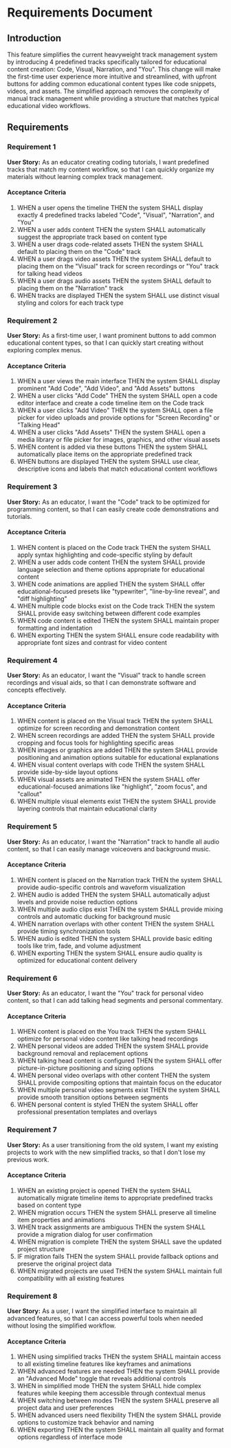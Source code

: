 # Requirements Document

## Introduction

This feature simplifies the current heavyweight track management system by introducing 4 predefined tracks specifically tailored for educational content creation: Code, Visual, Narration, and "You". This change will make the first-time user experience more intuitive and streamlined, with upfront buttons for adding common educational content types like code snippets, videos, and assets. The simplified approach removes the complexity of manual track management while providing a structure that matches typical educational video workflows.

## Requirements

### Requirement 1

**User Story:** As an educator creating coding tutorials, I want predefined tracks that match my content workflow, so that I can quickly organize my materials without learning complex track management.

#### Acceptance Criteria

1. WHEN a user opens the timeline THEN the system SHALL display exactly 4 predefined tracks labeled "Code", "Visual", "Narration", and "You"
2. WHEN a user adds content THEN the system SHALL automatically suggest the appropriate track based on content type
3. WHEN a user drags code-related assets THEN the system SHALL default to placing them on the "Code" track
4. WHEN a user drags video assets THEN the system SHALL default to placing them on the "Visual" track for screen recordings or "You" track for talking head videos
5. WHEN a user drags audio assets THEN the system SHALL default to placing them on the "Narration" track
6. WHEN tracks are displayed THEN the system SHALL use distinct visual styling and colors for each track type

### Requirement 2

**User Story:** As a first-time user, I want prominent buttons to add common educational content types, so that I can quickly start creating without exploring complex menus.

#### Acceptance Criteria

1. WHEN a user views the main interface THEN the system SHALL display prominent "Add Code", "Add Video", and "Add Assets" buttons
2. WHEN a user clicks "Add Code" THEN the system SHALL open a code editor interface and create a code timeline item on the Code track
3. WHEN a user clicks "Add Video" THEN the system SHALL open a file picker for video uploads and provide options for "Screen Recording" or "Talking Head"
4. WHEN a user clicks "Add Assets" THEN the system SHALL open a media library or file picker for images, graphics, and other visual assets
5. WHEN content is added via these buttons THEN the system SHALL automatically place items on the appropriate predefined track
6. WHEN buttons are displayed THEN the system SHALL use clear, descriptive icons and labels that match educational content workflows

### Requirement 3

**User Story:** As an educator, I want the "Code" track to be optimized for programming content, so that I can easily create code demonstrations and tutorials.

#### Acceptance Criteria

1. WHEN content is placed on the Code track THEN the system SHALL apply syntax highlighting and code-specific styling by default
2. WHEN a user adds code content THEN the system SHALL provide language selection and theme options appropriate for educational content
3. WHEN code animations are applied THEN the system SHALL offer educational-focused presets like "typewriter", "line-by-line reveal", and "diff highlighting"
4. WHEN multiple code blocks exist on the Code track THEN the system SHALL provide easy switching between different code examples
5. WHEN code content is edited THEN the system SHALL maintain proper formatting and indentation
6. WHEN exporting THEN the system SHALL ensure code readability with appropriate font sizes and contrast for video content

### Requirement 4

**User Story:** As an educator, I want the "Visual" track to handle screen recordings and visual aids, so that I can demonstrate software and concepts effectively.

#### Acceptance Criteria

1. WHEN content is placed on the Visual track THEN the system SHALL optimize for screen recording and demonstration content
2. WHEN screen recordings are added THEN the system SHALL provide cropping and focus tools for highlighting specific areas
3. WHEN images or graphics are added THEN the system SHALL provide positioning and animation options suitable for educational explanations
4. WHEN visual content overlaps with code THEN the system SHALL provide side-by-side layout options
5. WHEN visual assets are animated THEN the system SHALL offer educational-focused animations like "highlight", "zoom focus", and "callout"
6. WHEN multiple visual elements exist THEN the system SHALL provide layering controls that maintain educational clarity

### Requirement 5

**User Story:** As an educator, I want the "Narration" track to handle all audio content, so that I can easily manage voiceovers and background music.

#### Acceptance Criteria

1. WHEN content is placed on the Narration track THEN the system SHALL provide audio-specific controls and waveform visualization
2. WHEN audio is added THEN the system SHALL automatically adjust levels and provide noise reduction options
3. WHEN multiple audio clips exist THEN the system SHALL provide mixing controls and automatic ducking for background music
4. WHEN narration overlaps with other content THEN the system SHALL provide timing synchronization tools
5. WHEN audio is edited THEN the system SHALL provide basic editing tools like trim, fade, and volume adjustment
6. WHEN exporting THEN the system SHALL ensure audio quality is optimized for educational content delivery

### Requirement 6

**User Story:** As an educator, I want the "You" track for personal video content, so that I can add talking head segments and personal commentary.

#### Acceptance Criteria

1. WHEN content is placed on the You track THEN the system SHALL optimize for personal video content like talking head recordings
2. WHEN personal videos are added THEN the system SHALL provide background removal and replacement options
3. WHEN talking head content is configured THEN the system SHALL offer picture-in-picture positioning and sizing options
4. WHEN personal video overlaps with other content THEN the system SHALL provide compositing options that maintain focus on the educator
5. WHEN multiple personal video segments exist THEN the system SHALL provide smooth transition options between segments
6. WHEN personal content is styled THEN the system SHALL offer professional presentation templates and overlays

### Requirement 7

**User Story:** As a user transitioning from the old system, I want my existing projects to work with the new simplified tracks, so that I don't lose my previous work.

#### Acceptance Criteria

1. WHEN an existing project is opened THEN the system SHALL automatically migrate timeline items to appropriate predefined tracks based on content type
2. WHEN migration occurs THEN the system SHALL preserve all timeline item properties and animations
3. WHEN track assignments are ambiguous THEN the system SHALL provide a migration dialog for user confirmation
4. WHEN migration is complete THEN the system SHALL save the updated project structure
5. IF migration fails THEN the system SHALL provide fallback options and preserve the original project data
6. WHEN migrated projects are used THEN the system SHALL maintain full compatibility with all existing features

### Requirement 8

**User Story:** As a user, I want the simplified interface to maintain all advanced features, so that I can access powerful tools when needed without losing the simplified workflow.

#### Acceptance Criteria

1. WHEN using simplified tracks THEN the system SHALL maintain access to all existing timeline features like keyframes and animations
2. WHEN advanced features are needed THEN the system SHALL provide an "Advanced Mode" toggle that reveals additional controls
3. WHEN in simplified mode THEN the system SHALL hide complex features while keeping them accessible through contextual menus
4. WHEN switching between modes THEN the system SHALL preserve all project data and user preferences
5. WHEN advanced users need flexibility THEN the system SHALL provide options to customize track behavior and naming
6. WHEN exporting THEN the system SHALL maintain all quality and format options regardless of interface mode